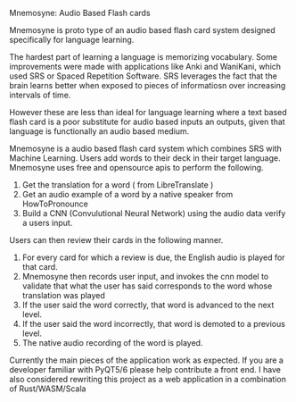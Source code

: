 Mnemosyne: Audio Based Flash cards

Mnemosyne is proto type of an audio based flash card system designed specifically for language learning. 

The hardest part of learning a language is memorizing vocabulary. Some improvements were made with applications like Anki and WaniKani, which used SRS or Spaced Repetition Software. SRS leverages the fact that the brain learns better when exposed to pieces of informatiosn over increasing intervals of time.

 However these are less than ideal for language learning where a text based flash card is a poor substitute for audio based inputs an outputs, given that language is functionally an audio based medium.

Mnemosyne is a audio based flash card system which combines SRS with Machine Learning. Users add words to their deck in their target language. Mnemosyne uses free and opensource apis to perform the following.

1. Get the translation for a word ( from LibreTranslate )
2. Get an audio example of a word by a native speaker from HowToPronounce
3. Build a CNN (Convulutional Neural Network) using the audio data verify a users input. 

Users can then review their cards in the following manner.

1. For every card for which a review is due, the English audio is played for that card.
2. Mnemosyne then records user input, and invokes the cnn model to validate that what the user has said corresponds to the word whose translation was played
3. If the user said the word correctly, that word is advanced to the next level.
4. If the user said the word incorrectly, that word is demoted to a previous level.
5. The native audio recording of the word is played.


Currently the main pieces of the application work as expected. If you are a developer familiar with PyQT5/6 please help contribute a front end. I have also considered rewriting this project as a web application in a combination of Rust/WASM/Scala